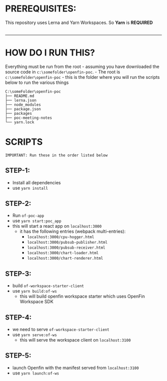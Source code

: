 # PREREQUISITES:
This repository uses Lerna and Yarn Workspaces. So **Yarn** is **REQUIRED**
<br><br>

---

# HOW DO I RUN THIS?

Everything must be run from the root - assuming you have downloaded the source code in `c:\somefolder\openfin-poc`.
    - The root is `c:\somefolder\openfin-poc`
    - this is the folder where you will run the scripts below to run the various things
```
C:\someFolder\openfin-poc
├── README.md
├── lerna.json
├── node_modules
├── package.json
├── packages
├── poc-meeting-notes
└── yarn.lock
```

# SCRIPTS
    IMPORTANT: Run these in the order listed below

## STEP-1:
- Install all dependencies
- use `yarn install`

## STEP-2:
- Run `of-poc-app`
- use `yarn start:poc_app`
- this will start a react app on `localhost:3000`
  - it has the following entries (webpack multi-entries):
    - `localhost:3000/cpu-hogger.html`
    - `localhost:3000/pubsub-publisher.html`
    - `localhost:3000/pubsub-receiver.html`
    - `localhost:3000/chart-loader.html`
    - `localhost:3000/chart-renderer.html`

## STEP-3:
- build `of-workspace-starter-client`
- use `yarn build:of-ws`
  - this will build openfin workspace starter which uses OpenFin Workspace SDK

## STEP-4:
- we need to serve `of-workspace-starter-client`
- use `yarn serve:of-ws`
  - this will serve the workspace client on `localhost:3100`

## STEP-5:
- launch Openfin with the manifest served from `localhost:3100`
- use `yarn launch:of-ws`